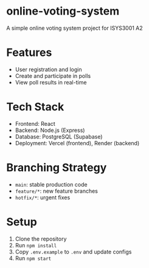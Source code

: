 # online-voting-system
A simple online voting system project for ISYS3001 A2

# Features
- User registration and login
- Create and participate in polls
- View poll results in real-time

# Tech Stack
- Frontend: React
- Backend: Node.js (Express)
- Database: PostgreSQL (Supabase)
- Deployment: Vercel (frontend), Render (backend)

# Branching Strategy
- `main`: stable production code
- `feature/*`: new feature branches
- `hotfix/*`: urgent fixes

# Setup
1. Clone the repository
2. Run `npm install`
3. Copy `.env.example` to `.env` and update configs
4. Run `npm start`
